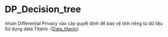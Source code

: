 # DP_Decision_tree
nhúm Differential Privacy vào cây quyết định để bảo vệ tính riêng tư dữ liệu
Sử dụng data Titanic :([Data_titanic](https://www.kaggle.com/competitions/titanic/data))  
